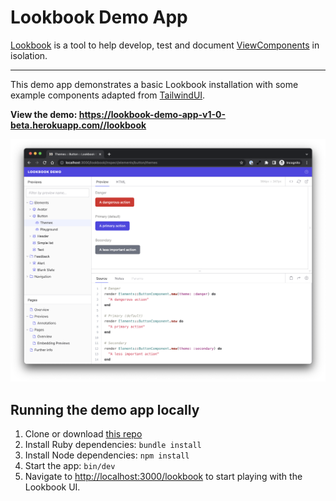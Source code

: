 # Lookbook Demo App

[Lookbook](https://github.com/allmarkedup/lookbook) is a tool to help develop, test and document [ViewComponents](https://viewcomponent.org/) in isolation.

---

This demo app demonstrates a basic Lookbook installation with some example components adapted from [TailwindUI](https://tailwindui.com/).

**View the demo: https://lookbook-demo-app-v1-0-beta.herokuapp.com//lookbook**

![Lookbook UI](.github/assets/lookbook_screenshot.png)

## Running the demo app locally

1. Clone or download [this repo](https://github.com/allmarkedup/lookbook-demo)
2. Install Ruby dependencies: `bundle install`
3. Install Node dependencies: `npm install`
4. Start the app: `bin/dev`
5. Navigate to [http://localhost:3000/lookbook](http://localhost:3000/lookbook) to start playing with the Lookbook UI.
